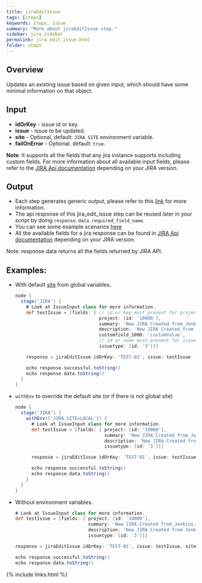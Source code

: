 ```yaml
---
title: jiraEditIssue
tags: [steps]
keywords: steps, issue
summary: "More about jiraEditIssue step."
sidebar: jira_sidebar
permalink: jira_edit_issue.html
folder: steps
---
```


## Overview

Updates an existing issue based on given input, which should have some minimal information on that object.

## Input

* **idOrKey** - issue id or key.
* **issue** - issue to be updated.
* **site** - Optional, default: `JIRA_SITE` environment variable.
* **failOnError** - Optional. default: `true`.

**Note**: It supports all the fields that any jira instance supports including custom fields. For more information about all available input fields, please refer to the [JIRA Api documentation](https://docs.atlassian.com/jira/REST/) depending on your JIRA version.

## Output

* Each step generates generic output, please refer to this [link](config.html#common-response--error-handling) for more information.
* The api response of this jira_edit_issue step can be reused later in your script by doing `response.data.required_field_name`.
* You can see some example scenarios [here](https://jenkinsci.github.io/jira-steps-plugin/common_usages.html)
* All the available fields for a jira response can be found in [JIRA Api documentation](https://docs.atlassian.com/jira/REST/) depending on your JIRA version.

Note: response.data returns all the fields returned by JIRA API.

## Examples:

* With default [site](config#environment-variables) from global variables.

  ```groovy
  node {
    stage('JIRA') {
      # Look at IssueInput class for more information.
      def testIssue = [fields: [ // id or key must present for project.
                                 project: [id: '10000'],
                                 summary: 'New JIRA Created from Jenkins.',
                                 description: 'New JIRA Created from Jenkins.',
                                 customfield_1000: 'customValue',
                                 // id or name must present for issuetype.
                                 issuetype: [id: '3']]]

      response = jiraEditIssue idOrKey: 'TEST-01', issue: testIssue

      echo response.successful.toString()
      echo response.data.toString()
    }
  }
  ```

* `withEnv` to override the default site (or if there is not global site)

  ```groovy
  node {
    stage('JIRA') {
      withEnv(['JIRA_SITE=LOCAL']) {
        # Look at IssueInput class for more information.
        def testIssue = [fields: [ project: [id: '10000'],
                                   summary: 'New JIRA Created from Jenkins.',
                                   description: 'New JIRA Created from Jenkins.',
                                   issuetype: [id: '3']]]

        response = jiraEditIssue idOrKey: 'TEST-01', issue: testIssue

        echo response.successful.toString()
        echo response.data.toString()
      }
    }
  }
  ```
* Without environment variables.

  ```groovy
  # Look at IssueInput class for more information.
  def testIssue = [fields: [ project: [id: '10000'],
                             summary: 'New JIRA Created from Jenkins.',
                             description: 'New JIRA Created from Jenkins.',
                             issuetype: [id: '3']]]

  response = jiraEditIssue idOrKey: 'TEST-01', issue: testIssue, site: 'LOCAL'

  echo response.successful.toString()
  echo response.data.toString()
  ```

{% include links.html %}
